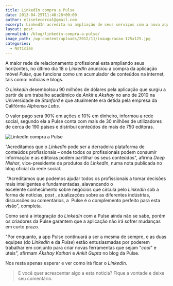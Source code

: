 ```yaml
---
title: LinkedIn compra a Pulse
date: 2013-04-25T11:48:28+00:00
author: elisetecercal@gmail.com
excerpt: LinkedIn acredita na ampliação de seus serviços com a nova aquisição da Pulse.
layout: post
permalink: /blog/linkedin-compra-a-pulse/
image_path: /wp-content/uploads/2012/11/inauguracao-125x125.jpg
categories:
  - Notícias
---
```


A maior rede de relacionamento profissional esta ampliando seus horizontes, no último dia 18 o _LinkedIn_ anunciou a compra da aplicação móvel _Pulse_, que funciona como um acumulador de conteúdos na internet, tais como: notícias e blogs.

O _LinkedIn_ desembolsou 90 milhões de dólares pela aplicação que surgiu a partir de um trabalho acadêmico de _Ankit_ e _Akshay_ no ano de 2010 na Universidade de _Stanford_ e que atualmente era detida pela empresa da Califórnia _Alphonso Labs._

O valor pago será 90% em ações e 10% em dinheiro, informou a rede social, segundo ela a Pulse conta com mais de 30 milhões de utilizadores de cerca de 190 países e distribui conteúdos de mais de 750 editoras.

![LinkedIn compra a Pulse](http://sistemas.cekurte.com/wp-content/uploads/2013/04/linkedin-300x265.jpg "LinkedIn compra a Pulse")

"Acreditamos que o _LinkedIn_ pode ser a derradeira plataforma de conteúdos profissionais – onde todos os profissionais podem consumir informação e as editoras podem partilhar os seus conteúdos", afirma _Deep Nishar_, vice-presidente de produtos do _LinkedIn_, numa nota publicada no blog oficial da rede social.

 "Acreditamos que podemos ajudar todos os profissionais a tomar decisões mais inteligentes e fundamentadas, alavancando o excelente conhecimento sobre negócios que circula pelo _LinkedIn_ sob a forma de notícias, _post_ , atualizações sobre as diferentes indústrias, discussões ou comentários, a  Pulse é o complemento perfeito para esta visão", completa.

Como será a integração do _LinkedIn_ com a Pulse ainda não se sabe, porém os criadores da Pulse garantem que a aplicação não irá sofrer mudanças em curto prazo.

"Por enquanto, a app Pulse continuará a ser a mesma de sempre, e as duas equipes (do _LinkedIn_ e da _Pulse_) estão entusiasmadas por poderem trabalhar em conjunto para criar novas ferramentas que sejam "_cool_" e úteis", afirmam _Akshay_ _Kothari_ e _Ankit Gupta_ no blog da Pulse.

Nos resta apenas esperar e ver como irá ficar o _LinkedIn_.

> E você quer acrescentar algo a esta noticia? Fique a vontade e deixe seu comentário.
